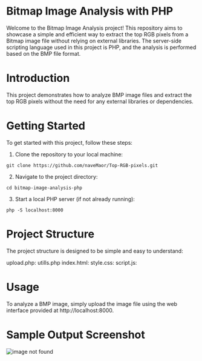 # Bitmap Image Analysis with PHP

Welcome to the Bitmap Image Analysis project! This repository aims to showcase a simple and efficient way to extract the top RGB pixels from a Bitmap image file without relying on external libraries. The server-side scripting language used in this project is PHP, and the analysis is performed based on the BMP file format.


# Introduction
This project demonstrates how to analyze BMP image files and extract the top RGB pixels without the need for any external libraries or dependencies.

# Getting Started
To get started with this project, follow these steps:

1. Clone the repository to your local machine:

```shell
git clone https://github.com/naveMaor/Top-RGB-pixels.git
```


2. Navigate to the project directory:
```shell
cd bitmap-image-analysis-php
```


3. Start a local PHP server (if not already running):
```shell
php -S localhost:8000
```

# Project Structure
The project structure is designed to be simple and easy to understand:

upload.php: 
utills.php 
index.html: 
style.css:
script.js: 


# Usage
To analyze a BMP image, simply upload the image file using the web interface provided at http://localhost:8000.

# Sample Output Screenshot


![image not found](https://i.ibb.co/qrLfmWn/1.png)
